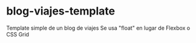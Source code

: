 # blog-viajes-template
 Template simple de un blog de viajes
 Se usa "float" en lugar de Flexbox o CSS Grid
